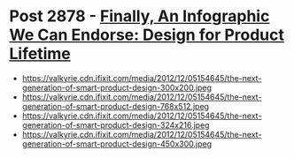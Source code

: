 # Post 2878 - [Finally, An Infographic We Can Endorse: Design for Product Lifetime](https://www.ifixit.com/News/2878/finally-an-infographic-we-can-endorse-design-for-product-lifetime)

- https://valkyrie.cdn.ifixit.com/media/2012/12/05154645/the-next-generation-of-smart-product-design-300x200.jpeg
- https://valkyrie.cdn.ifixit.com/media/2012/12/05154645/the-next-generation-of-smart-product-design-768x512.jpeg
- https://valkyrie.cdn.ifixit.com/media/2012/12/05154645/the-next-generation-of-smart-product-design-324x216.jpeg
- https://valkyrie.cdn.ifixit.com/media/2012/12/05154645/the-next-generation-of-smart-product-design-450x300.jpeg
